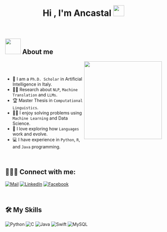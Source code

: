 <h1 align="center">Hi , I'm Ancastal <img src="https://media.giphy.com/media/hvRJCLFzcasrR4ia7z/giphy.gif" width="35"></h1>



<br>


	
## <picture><img src = "https://github.com/7oSkaaa/7oSkaaa/blob/main/Images/about_me.gif?raw=true" width = 50px></picture> About me

<picture> <img align="right" src="https://github.com/7oSkaaa/7oSkaaa/blob/main/Images/Right_Side.gif?raw=true" width = 250px></picture>

<br><br>

- :school: I am a `Ph.D. Scholar` in Artificial Intelligence in Italy.
- :student: Research about `NLP`, `Machine Translation` and `LLMs`.
- :trophy: Master Thesis in `Computational Linguistics`.
- :technologist: I enjoy solving problems using `Machine Learning` and Data Science.
- :brain: I love exploring how `Languages` work and evolve.
- :computer: I have experience in `Python`, `R`, and `Java` programming.

<br>


## 🧑🏻‍💻 **Connect with me**:

<a href="mailto:antonio.castaldo@phd.unipi.it">![Mail](https://img.shields.io/badge/Gmail-D14836?style=for-the-badge&logo=gmail&logoColor=white)</a>
<a href="https://www.linkedin.com/in/antonio-castaldo/">![LinkedIn](https://img.shields.io/badge/LinkedIn-0077B5?style=for-the-badge&logo=linkedin&logoColor=white)</a>
<a href="/">![Facebook](https://img.shields.io/badge/Facebook-1877F2?style=for-the-badge&logo=facebook&logoColor=white)</a>

<br>

## 🛠️ My Skills

<p align="center">


    
![Python](https://img.shields.io/badge/Python%20-%2314354C.svg?style=for-the-badge&logo=python&logoColor=white)
![C](https://img.shields.io/badge/C%20-%232370ED.svg?style=for-the-badge&logo=c&logoColor=white)
![Java](https://img.shields.io/badge/Java-ED8B00?style=for-the-badge&logo=openjdk&logoColor=white)
![Swift](https://img.shields.io/badge/Swift-FA7343?style=for-the-badge&logo=swift&logoColor=white)
![MySQL](https://img.shields.io/badge/MySQL-005C84?style=for-the-badge&logo=mysql&logoColor=white)
<br>   

&emsp; 

